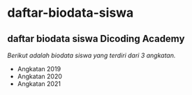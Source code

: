 daftar-biodata-siswa
==
daftar biodata siswa Dicoding Academy
--
*Berikut adalah biodata siswa yang terdiri dari 3 angkatan.*
- Angkatan 2019
- Angkatan 2020
- Angkatan 2021
